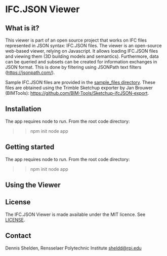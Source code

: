 # IFC.JSON Viewer

## What is it?
This viewer is part of an open source project that works on IFC files represented in JSON syntax: IFC.JSON files. The viewer is an open-source web-based viewer, relying on Javascript. It allows loading IFC.JSON files and viewing them (3D building models and semantics). Furthermore, data can be queried and subsets can be created for information exchanges in JSON format. This is done by filtering using JSONPath text filters (https://jsonpath.com/).

Sample IFC.JSON files are provided in the [sample_files directory](sample_files). These files are obtained using the Trimble Sketchup exporter by Jan Brouwer (BIMTools): https://github.com/BIM-Tools/Sketchup-ifcJSON-export.

## Installation
The app requires node to run. From the root code directory:

>>npm init 
>>node app


## Getting started
The app requires node to run. From the root code directory:

>>npm init 
>>node app



## Using the Viewer


## License
The IFC.JSON Viewer is made available under the MIT licence. See [LICENSE](LICENSE).

## Contact
Dennis Shelden,
Rensselaer Polytechnic Institute
sheldd@rpi.edu